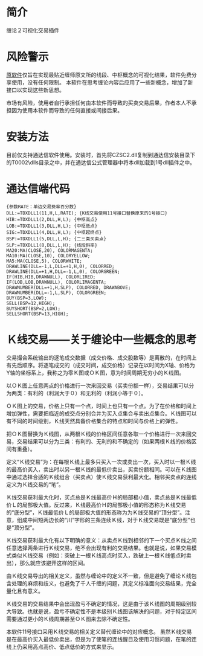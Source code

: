 # 简介

缠论２可视化交易插件

# 风险警示

[原软件](https://github.com/neuks/Indicator)仅旨在实现最贴近缠师原文所的线段、中枢概念的可视化结果，软件免费分享使用，没有任何限制。
本软件在思考缠论内容后应用了一些新概念，增加了新接口以实现这些新思想。

市场有风险，使用者自行承担任何由本软件而导致的买卖交易后果，作者本人不承担因为使用本软件而导致的任何直接或间接后果。

# 安装方法

目前仅支持通达信软件使用。安装时，首先将CZSC2.dll复制到通达信安装目录下的T0002\dlls目录之中，并在通达信公式管理器中将本dll加载到1号dll插件之中。

# 通达信端代码

```text
{参数RATE：单边交易费率百分数}
DLL:=TDXDLL1(11,H,L,RATE); {K线交易使用11号接口替换原来的1号接口}
HIB:=TDXDLL1(2,DLL,H,L); {中枢高点}
LOB:=TDXDLL1(3,DLL,H,L); {中枢低点}
SIG:=TDXDLL1(4,DLL,H,L); {中枢起终点}
BSP:=TDXDLL1(5,DLL,L,H); {二三类买卖点}
SLP:=TDXDLL1(8,DLL,L,H); {线段斜率}
MA20:MA(CLOSE,20), COLORMAGENTA;
MA10:MA(CLOSE,10), COLORYELLOW;
MA5:MA(CLOSE,5), COLORWHITE;
DRAWLINE(DLL=-1,L,DLL=+1,H,0), COLORRED;
DRAWLINE(DLL=+1,H,DLL=-1,L,0), COLORGREEN;
IF(HIB,HIB,DRAWNULL), COLORLIRED;
IF(LOB,LOB,DRAWNULL), COLORLIMAGENTA;
DRAWNUMBER(DLL=+1,H,SLP), COLORRED, DRAWABOVE;
DRAWNUMBER(DLL=-1,L,SLP), COLORGREEN;
BUY(BSP=3,LOW);
SELL(BSP=12,HIGH);
BUYSHORT(BSP=2,LOW);
SELLSHORT(BSP=13,HIGH);
```

# Ｋ线交易——关于缠论中一些概念的思考

交易撮合系统输出的逐笔成交数据（成交价格、成交股数等）是离散的，在时间上有先后顺序。将逐笔成交的（成交时间，成交价格）记录在以时间为X轴、价格为Y轴的坐标系上，我称之为零Ｋ图或ＯＫ图，意为时间周期无穷小的Ｋ线图。

以ＯＫ图上任意两点的价格进行一次来回交易（买卖份额一样），交易结果可以分为两类：有利的（利润大于０）和无利的（利润小等于０）。

ＯＫ图上的交易，价格上只有一个点，时间上也只有一个点。为了在价格和时间上增加弹性，需要把临近的成交点分别合并为买入点集合与卖出点集合。Ｋ线图可以有不同的时间级别，Ｋ线天然具备价格集合的特点和时间与价格上的弹性。

把ＯＫ图替换为Ｋ线图，从两根Ｋ线的价格区间任意各取一个价格进行一次来回交易，交易结果可以分为三类：有利的、无利的和不确定的（如果两根Ｋ线的价格区间有重叠）。

定义“Ｋ线交易”为：在每根Ｋ线上最多只买入一次或卖出一次，买入时以一根Ｋ线的最高价买入，卖出时以另一根Ｋ线的最低价卖出，买卖份额相同。可以在Ｋ线图中通过选择合适的Ｋ线组合（买卖点）使Ｋ线交易获利最大化。相邻买卖点的连线定义为Ｋ线交易的“笔”。

Ｋ线交易获利最大化时，买点总是Ｋ线最高价Ｈ的局部极小值，卖点总是Ｋ线最低价Ｌ的局部极大值。反过来，Ｋ线最高价Ｈ的局部极小值的形态称为Ｋ线交易的“底分型”，Ｋ线最低价Ｌ的局部极大值的形态称为为Ｋ线交易的“顶分型”。注意，组成中间短两边长的“川”字形的三条连续Ｋ线，对于Ｋ线交易既是“底分型”也是“顶分型”。

Ｋ线交易获利最大化有以下明确的意义：从卖点Ｋ线到相邻的下一个买点Ｋ线之间任意选择两条进行Ｋ线交易，绝不会出现有利的交易结果。也就是说，如果交易模式类似Ｋ线交易（例如：突破上一根Ｋ线高点时买入，跌破上一根Ｋ线低点时卖出），那么就应该避开这样的区间。

由Ｋ线交易导出的相关定义，虽然与缠论中的定义不一致，但是避免了缠论Ｋ线包含处理的麻烦和歧义，也避免了千人千缠的问题，其定义标准面向交易结果，完全量化且有意义。

Ｋ线交易的交易结果中会出现盈亏不确定的情况，这是由于该Ｋ线图的周期级别较大导致。也就是说，盈亏不确定性不是本级别Ｋ线图该解决的问题，对于特定区间需要通过更小的Ｋ线周期甚至ＯＫ图来去除不确定性。

本软件11号接口采用Ｋ线交易的相关定义替代缠论中的对应概念。
虽然Ｋ线交易是在最高价买入最低价卖出，但是为了使笔的连线醒目及使用习惯问题，在笔的连线上仍采用高点高价、低点低价的方式来显示。
